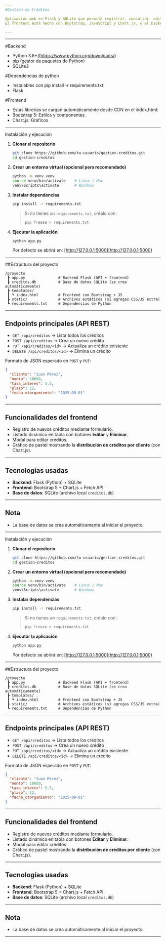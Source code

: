 ```yaml
---
#Gestión de Créditos

Aplicación web en Flask y SQLite que permite registrar, consultar, editar y eliminar créditos.
El frontend está hecho con Bootstrap, JavaScript y Chart.js, y el backend expone un API REST.

---
```


---
#Backend
* Python 3.8+](https://www.python.org/downloads/)
* [pip](https://pip.pypa.io/en/stable/installation/) (gestor de paquetes de Python)
* SQLite3 

#Dependencias de python
* Instalables con pip install -r requirements.txt:
* Flask

#Frontend
* Estas librerías se cargan automáticamente desde CDN en el index.html:
* Bootstrap 5: Estilos y componentes.
* Chart.js: Gráficos

---

Instalación y ejecución

1. **Clonar el repositorio**

   ```bash
   git clone https://github.com/tu-usuario/gestion-creditos.git
   cd gestion-creditos
   ```

2. **Crear un entorno virtual (opcional pero recomendado)**

   ```bash
   python -m venv venv
   source venv/bin/activate    # Linux / Mac
   venv\Scripts\activate       # Windows
   ```

3. **Instalar dependencias**

   ```bash
   pip install -r requirements.txt
   ```

   > Si no tienes un `requirements.txt`, créalo con:
   >
   > ```bash
   > pip freeze > requirements.txt
   > ```

4. **Ejecutar la aplicación**

   ```bash
   python app.py
   ```

   Por defecto se abrirá en:
   [http://127.0.0.1:5000](http://127.0.0.1:5000)

---

##Estructura del proyecto

```
/proyecto
 ┣ app.py               # Backend Flask (API + frontend)
 ┣ creditos.db          # Base de datos SQLite (se crea automáticamente)
 ┣ templates/
 ┃ ┗ index.html         # Frontend con Bootstrap + JS
 ┣ static/              # Archivos estáticos (si agregas CSS/JS extra)
 ┗ requirements.txt     # Dependencias de Python
```

---

##  Endpoints principales (API REST)

* `GET /api/creditos` → Lista todos los créditos
* `POST /api/creditos` → Crea un nuevo crédito
* `PUT /api/creditos/<id>` → Actualiza un crédito existente
* `DELETE /api/creditos/<id>` → Elimina un crédito

Formato de JSON esperado en `POST` y `PUT`:

```json
{
  "cliente": "Juan Pérez",
  "monto": 10000,
  "tasa_interes": 5.5,
  "plazo": 12,
  "fecha_otorgamiento": "2025-09-01"
}
```

---

##  Funcionalidades del frontend

* Registro de nuevos créditos mediante formulario.
* Listado dinámico en tabla con botones **Editar** y **Eliminar**.
* Modal para editar créditos.
* Gráfico de pastel mostrando la **distribución de créditos por cliente** (con Chart.js).

---

##  Tecnologías usadas

* **Backend**: Flask (Python) + SQLite
* **Frontend**: Bootstrap 5 + Chart.js + Fetch API
* **Base de datos**: SQLite (archivo local `creditos.db`)

---

##  Nota

* La base de datos se crea automáticamente al iniciar el proyecto.


---















Instalación y ejecución

1. **Clonar el repositorio**

   ```bash
   git clone https://github.com/tu-usuario/gestion-creditos.git
   cd gestion-creditos
   ```

2. **Crear un entorno virtual (opcional pero recomendado)**

   ```bash
   python -m venv venv
   source venv/bin/activate    # Linux / Mac
   venv\Scripts\activate       # Windows
   ```

3. **Instalar dependencias**

   ```bash
   pip install -r requirements.txt
   ```

   > Si no tienes un `requirements.txt`, créalo con:
   >
   > ```bash
   > pip freeze > requirements.txt
   > ```

4. **Ejecutar la aplicación**

   ```bash
   python app.py
   ```

   Por defecto se abrirá en:
   [http://127.0.0.1:5000](http://127.0.0.1:5000)

---

##Estructura del proyecto

```
/proyecto
 ┣ app.py               # Backend Flask (API + frontend)
 ┣ creditos.db          # Base de datos SQLite (se crea automáticamente)
 ┣ templates/
 ┃ ┗ index.html         # Frontend con Bootstrap + JS
 ┣ static/              # Archivos estáticos (si agregas CSS/JS extra)
 ┗ requirements.txt     # Dependencias de Python
```

---

##  Endpoints principales (API REST)

* `GET /api/creditos` → Lista todos los créditos
* `POST /api/creditos` → Crea un nuevo crédito
* `PUT /api/creditos/<id>` → Actualiza un crédito existente
* `DELETE /api/creditos/<id>` → Elimina un crédito

Formato de JSON esperado en `POST` y `PUT`:

```json
{
  "cliente": "Juan Pérez",
  "monto": 10000,
  "tasa_interes": 5.5,
  "plazo": 12,
  "fecha_otorgamiento": "2025-09-01"
}
```

---

##  Funcionalidades del frontend

* Registro de nuevos créditos mediante formulario.
* Listado dinámico en tabla con botones **Editar** y **Eliminar**.
* Modal para editar créditos.
* Gráfico de pastel mostrando la **distribución de créditos por cliente** (con Chart.js).

---

##  Tecnologías usadas

* **Backend**: Flask (Python) + SQLite
* **Frontend**: Bootstrap 5 + Chart.js + Fetch API
* **Base de datos**: SQLite (archivo local `creditos.db`)

---

##  Nota

* La base de datos se crea automáticamente al iniciar el proyecto.


---
